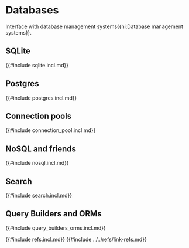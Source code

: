 # Databases

Interface with database management systems{{hi:Database management systems}}.

## SQLite

{{#include sqlite.incl.md}}

## Postgres

{{#include postgres.incl.md}}

## Connection pools

{{#include connection_pool.incl.md}}

## NoSQL and friends

{{#include nosql.incl.md}}

## Search

{{#include search.incl.md}}

## Query Builders and ORMs

{{#include query_builders_orms.incl.md}}

{{#include refs.incl.md}}
{{#include ../../refs/link-refs.md}}

<div class="hidden">
</div>
